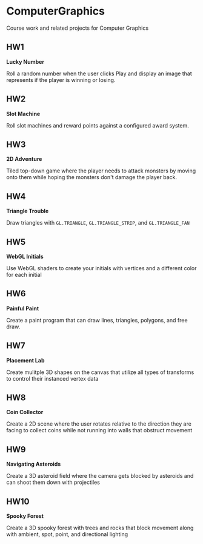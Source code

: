# ComputerGraphics
 Course work and related projects for Computer Graphics

## HW1
**Lucky Number**

Roll a random number when the user clicks Play and display an image that represents if the player is winning or losing.

## HW2
**Slot Machine**

Roll slot machines and reward points against a configured award system.


## HW3
**2D Adventure**

Tiled top-down game where the player needs to attack monsters by moving onto them while hoping the monsters don't damage the player back.


## HW4
**Triangle Trouble**

Draw triangles with `GL.TRIANGLE`, `GL.TRIANGLE_STRIP`, and `GL.TRIANGLE_FAN`


## HW5
**WebGL Initials**

Use WebGL shaders to create your initials with vertices and a different color for each initial


## HW6
**Painful Paint**

Create a paint program that can draw lines, triangles, polygons, and free draw.


## HW7
**Placement Lab**

Create mulitple 3D shapes on the canvas that utilize all types of transforms to control their instanced vertex data


## HW8
**Coin Collector**

Create a 2D scene where the user rotates relative to the direction they are facing to collect coins while not running into walls that obstruct movement


## HW9
**Navigating Asteroids**

Create a 3D asteroid field where the camera gets blocked by asteroids and can shoot them down with projectiles


## HW10
**Spooky Forest**

Create a 3D spooky forest with trees and rocks that block movement along with ambient, spot, point, and directional lighting